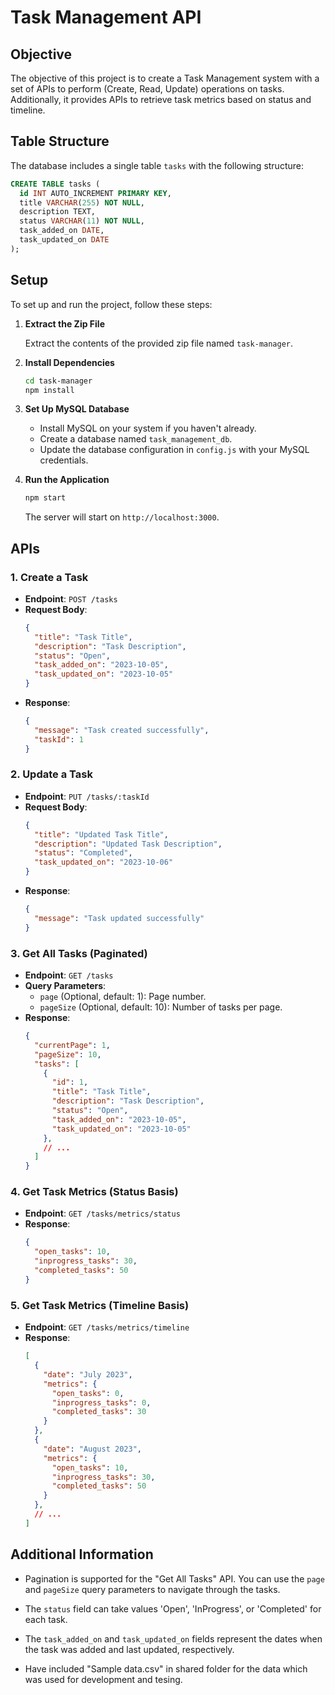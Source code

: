 # Task Management API

## Objective

The objective of this project is to create a Task Management system with a set of APIs to perform (Create, Read, Update) operations on tasks. Additionally, it provides APIs to retrieve task metrics based on status and timeline.

## Table Structure

The database includes a single table `tasks` with the following structure:

```sql
CREATE TABLE tasks (
  id INT AUTO_INCREMENT PRIMARY KEY,
  title VARCHAR(255) NOT NULL,
  description TEXT,
  status VARCHAR(11) NOT NULL,
  task_added_on DATE,
  task_updated_on DATE
);
```

## Setup

To set up and run the project, follow these steps:

1. **Extract the Zip File**

   Extract the contents of the provided zip file named `task-manager`.

2. **Install Dependencies**

   ```bash
   cd task-manager
   npm install
   ```

3. **Set Up MySQL Database**

   - Install MySQL on your system if you haven't already.
   - Create a database named `task_management_db`.
   - Update the database configuration in `config.js` with your MySQL credentials.

4. **Run the Application**

   ```bash
   npm start
   ```

   The server will start on `http://localhost:3000`.

## APIs

### 1. Create a Task

- **Endpoint**: `POST /tasks`
- **Request Body**:
  ```json
  {
    "title": "Task Title",
    "description": "Task Description",
    "status": "Open",
    "task_added_on": "2023-10-05",
    "task_updated_on": "2023-10-05"
  }
  ```
- **Response**:
  ```json
  {
    "message": "Task created successfully",
    "taskId": 1
  }
  ```

### 2. Update a Task

- **Endpoint**: `PUT /tasks/:taskId`
- **Request Body**:
  ```json
  {
    "title": "Updated Task Title",
    "description": "Updated Task Description",
    "status": "Completed",
    "task_updated_on": "2023-10-06"
  }
  ```
- **Response**:
  ```json
  {
    "message": "Task updated successfully"
  }
  ```

### 3. Get All Tasks (Paginated)

- **Endpoint**: `GET /tasks`
- **Query Parameters**:
  - `page` (Optional, default: 1): Page number.
  - `pageSize` (Optional, default: 10): Number of tasks per page.
- **Response**:
  ```json
  {
    "currentPage": 1,
    "pageSize": 10,
    "tasks": [
      {
        "id": 1,
        "title": "Task Title",
        "description": "Task Description",
        "status": "Open",
        "task_added_on": "2023-10-05",
        "task_updated_on": "2023-10-05"
      },
      // ...
    ]
  }
  ```

### 4. Get Task Metrics (Status Basis)

- **Endpoint**: `GET /tasks/metrics/status`
- **Response**:
  ```json
  {
    "open_tasks": 10,
    "inprogress_tasks": 30,
    "completed_tasks": 50
  }
  ```

### 5. Get Task Metrics (Timeline Basis)

- **Endpoint**: `GET /tasks/metrics/timeline`
- **Response**:
  ```json
  [
    {
      "date": "July 2023",
      "metrics": {
        "open_tasks": 0,
        "inprogress_tasks": 0,
        "completed_tasks": 30
      }
    },
    {
      "date": "August 2023",
      "metrics": {
        "open_tasks": 10,
        "inprogress_tasks": 30,
        "completed_tasks": 50
      }
    },
    // ...
  ]
  ```

## Additional Information

- Pagination is supported for the "Get All Tasks" API. You can use the `page` and `pageSize` query parameters to navigate through the tasks.

- The `status` field can take values 'Open', 'InProgress', or 'Completed' for each task.

- The `task_added_on` and `task_updated_on` fields represent the dates when the task was added and last updated, respectively.

- Have included "Sample data.csv" in shared folder for the data which was used for development and tesing.